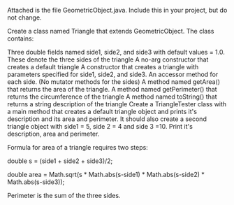 Attached is the file GeometricObject.java.  Include this in your project, but do not change.

Create a class named Triangle that extends GeometricObject.  The class contains:

Three double fields named side1, side2, and side3 with default values = 1.0.  These denote the three sides of the triangle
A no-arg constructor that creates a default triangle
A constructor that creates a triangle with parameters specified for side1, side2, and side3.
An accessor method for each side.  (No mutator methods for the sides)
A method named getArea() that returns the area of the triangle.
A method named getPerimeter() that returns the circumference of the triangle
A method named toString() that returns a string description of the triangle
Create a TriangleTester class with a main method that creates a default triangle object and prints it's description and its area and perimeter.  It should also create a second triangle object with side1 = 5, side 2 = 4 and side 3 =10.  Print it's description, area and perimeter.

Formula for area of a triangle requires two steps:

double s = (side1 + side2 + side3)/2;

double area = Math.sqrt(s * Math.abs(s-side1) * Math.abs(s-side2) * Math.abs(s-side3));

Perimeter is the sum of the three sides.
